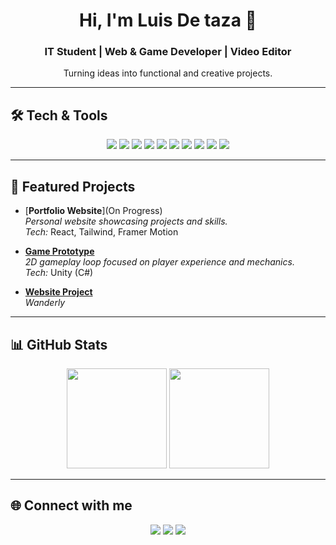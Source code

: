 <h1 align="center">Hi, I'm Luis De taza 👋</h1>
<h3 align="center">IT Student | Web & Game Developer | Video Editor</h3>
<p align="center">Turning ideas into functional and creative projects.</p>

---

## 🛠️ Tech & Tools
<p align="center">
  <!-- Languages -->
  <img src="https://img.shields.io/badge/Code-JavaScript-F7DF1E?logo=javascript&logoColor=black" />
  <img src="https://img.shields.io/badge/Code-TypeScript-3178C6?logo=typescript&logoColor=white" />
  <img src="https://img.shields.io/badge/Code-C%23-239120?logo=c-sharp&logoColor=white" />
  <img src="https://img.shields.io/badge/Code-Python-3776AB?logo=python&logoColor=white" />

  <!-- Frameworks -->
  <img src="https://img.shields.io/badge/Web-React-61DAFB?logo=react&logoColor=black" />
  <img src="https://img.shields.io/badge/Web-Next.js-000000?logo=nextdotjs&logoColor=white" />
  <img src="https://img.shields.io/badge/Game-Unity-000000?logo=unity&logoColor=white" />

  <!-- Tools -->
  <img src="https://img.shields.io/badge/Tools-Git-F05032?logo=git&logoColor=white" />
  <img src="https://img.shields.io/badge/Tools-GitHub-181717?logo=github&logoColor=white" />
  <img src="https://img.shields.io/badge/Tools-Premiere%20Pro-9999FF?logo=adobe-premiere-pro&logoColor=white" />
</p>

---

## 🚀 Featured Projects
- [**Portfolio Website**](On Progress)  
  *Personal website showcasing projects and skills.*  
  *Tech:* React, Tailwind, Framer Motion  

- [**Game Prototype**](https://github.com/simplelui/apkgame)  
  *2D gameplay loop focused on player experience and mechanics.*  
  *Tech:* Unity (C#)  

- [**Website Project**](https://github.com/simplelui/wanderly)  
  *Wanderly*  
    

---

## 📊 GitHub Stats
<p align="center">
  <img src="https://github-readme-stats.vercel.app/api?username=your-username&show_icons=true&theme=radical" height="160" />
  <img src="https://github-readme-stats.vercel.app/api/top-langs/?username=your-username&layout=compact&theme=radical" height="160" />
</p>

---

## 🌐 Connect with me
<p align="center">
  <a href="mailto:luisdetaza04@gmail.com"><img src="https://img.shields.io/badge/Email-D14836?logo=gmail&logoColor=white" /></a>
  <a href="www.linkedin.com/in/luis-de-taza"><img src="https://img.shields.io/badge/LinkedIn-0A66C2?logo=linkedin&logoColor=white" /></a>
  <a href="https://github.com/simplelui"><img src="https://img.shields.io/badge/GitHub-181717?logo=github&logoColor=white" /></a>
</p>
